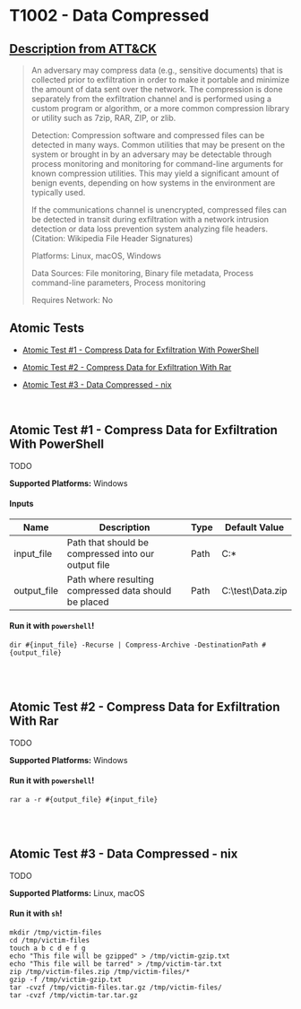 # T1002 - Data Compressed
## [Description from ATT&CK](https://attack.mitre.org/wiki/Technique/T1002)
<blockquote>An adversary may compress data (e.g., sensitive documents) that is collected prior to exfiltration in order to make it portable and minimize the amount of data sent over the network. The compression is done separately from the exfiltration channel and is performed using a custom program or algorithm, or a more common compression library or utility such as 7zip, RAR, ZIP, or zlib.

Detection: Compression software and compressed files can be detected in many ways. Common utilities that may be present on the system or brought in by an adversary may be detectable through process monitoring and monitoring for command-line arguments for known compression utilities. This may yield a significant amount of benign events, depending on how systems in the environment are typically used.

If the communications channel is unencrypted, compressed files can be detected in transit during exfiltration with a network intrusion detection or data loss prevention system analyzing file headers. (Citation: Wikipedia File Header Signatures)

Platforms: Linux, macOS, Windows

Data Sources: File monitoring, Binary file metadata, Process command-line parameters, Process monitoring

Requires Network: No</blockquote>

## Atomic Tests

- [Atomic Test #1 - Compress Data for Exfiltration With PowerShell](#atomic-test-1---compress-data-for-exfiltration-with-powershell)

- [Atomic Test #2 - Compress Data for Exfiltration With Rar](#atomic-test-2---compress-data-for-exfiltration-with-rar)

- [Atomic Test #3 - Data Compressed - nix](#atomic-test-3---data-compressed---nix)


<br/>

## Atomic Test #1 - Compress Data for Exfiltration With PowerShell
TODO

**Supported Platforms:** Windows


#### Inputs
| Name | Description | Type | Default Value | 
|------|-------------|------|---------------|
| input_file | Path that should be compressed into our output file | Path | C:\*|
| output_file | Path where resulting compressed data should be placed | Path | C:\test\Data.zip|

#### Run it with `powershell`!
```
dir #{input_file} -Recurse | Compress-Archive -DestinationPath #{output_file}
```
<br/>
<br/>

## Atomic Test #2 - Compress Data for Exfiltration With Rar
TODO

**Supported Platforms:** Windows


#### Run it with `powershell`!
```
rar a -r #{output_file} #{input_file}
```
<br/>
<br/>

## Atomic Test #3 - Data Compressed - nix
TODO

**Supported Platforms:** Linux, macOS


#### Run it with `sh`!
```
mkdir /tmp/victim-files
cd /tmp/victim-files
touch a b c d e f g
echo "This file will be gzipped" > /tmp/victim-gzip.txt
echo "This file will be tarred" > /tmp/victim-tar.txt
zip /tmp/victim-files.zip /tmp/victim-files/*
gzip -f /tmp/victim-gzip.txt
tar -cvzf /tmp/victim-files.tar.gz /tmp/victim-files/
tar -cvzf /tmp/victim-tar.tar.gz
```
<br/>

